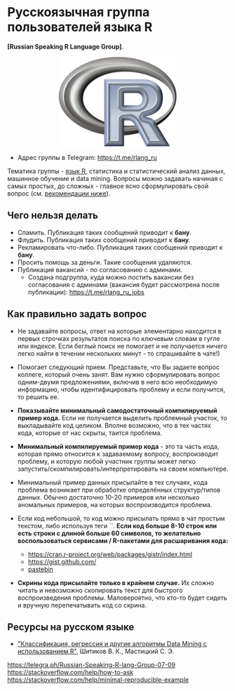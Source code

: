 # Русскоязычная группа пользователей языка R   
**[Russian Speaking R Language Group]**. 

<p align="center">
<img src = "./R_logo.png" width=270> 
</p>

- Адрес группы в Telegram: https://t.me/rlang_ru  

Тематика группы - [язык R](https://www.r-project.org), статистика и статистический анализ данных, машинное обучение и data mining. Вопросы можно задавать начиная с самых простых, до сложных - главное ясно сформулировать свой вопрос (см. [рекомендации ниже](https://github.com/r-lang-group-ru/group-rules/blob/master/README.md#как-правильно-задать-вопрос)).

## Чего нельзя делать

- Спамить. Публикация таких сообщений приводит к **бану**.
- Флудить. Публикация таких сообщений приводит к **бану**.
- Рекламировать что-либо. Публикация таких сообщений приводит к **бану**.
- Просить помощь за деньги. Такие сообщения удаляются.
- Публикация вакансий - по согласованию с админами. 
    - Создана подгруппа, куда можно постить вакансии без согласования с админами (вакансия будет рассмотрена после публикации): https://t.me/rlang_ru_jobs

## Как правильно задать вопрос

- Не задавайте вопросы, ответ на которые элементарно находится в первых строчках результатов поиска по ключевым словам в гугле или яндексе. Если беглый поиск не помогает и не получается ничего легко найти в течении нескольких минут - то спрашивайте в чате!)

- Помогает следующий прием. Представьте, что Вы задаете вопрос коллеге, который очень занят. Вам нужно сформулировать вопрос одним-двумя предложениями, включив в него всю необходимую информацию, чтобы идентифицировать проблему и если получится, то решить ее. 

- **Показывайте минимальный самодостаточный компилируемый пример кода.** Если не получается выделить проблемный участок, то выкладывайте код целиком. Вполне возможно, что в тех частях кода, которые от нас скрыты, таится проблема.

- **Минимальный компилируемый пример кода** - это та часть кода, которая прямо относится к задаваемому вопросу, воспроизводит проблему, и которую любой участник группы может легко запустить/скомпилировать/интерпретировать на своем компьютере.

- Минимальный пример данных присылайте в тех случаях, кода проблема возникает при обработке определённых структур/типов данных. Обычно достаточно 10-20 примеров или несколько аномальных примеров, на которых воспроизводится проблема.

- Если код небольшой, то код можно присылать прямо в чат простым текстом, либо используя теги ``.  **Если код больше 8-10 строк или есть строки с длиной больше 60 символов, то желательно воспользоваться сервисами / R-пакетами для расшаривания кода:**

    - https://cran.r-project.org/web/packages/gistr/index.html
    - https://gist.github.com/
    - [pastebin](https://github.com/hrbrmstr/pastebin)

- **Скрины кода присылайте только в крайнем случае.** Их сложно читать и невозможно скопировать текст для быстрого воспроизведения проблемы. Маловероятно, что кто-то будет сидеть и вручную перепечатывать код со скрина. 


## Ресурсы на русском языке

- ["Классификация, регрессия и другие алгоритмы Data Mining с использованием R"](https://ranalytics.github.io/data-mining/index.html), Шитиков В. К., Мастицкий С. Э.

https://telegra.ph/Russian-Speaking-R-lang-Group-07-09  
https://stackoverflow.com/help/how-to-ask  
https://stackoverflow.com/help/minimal-reproducible-example  

